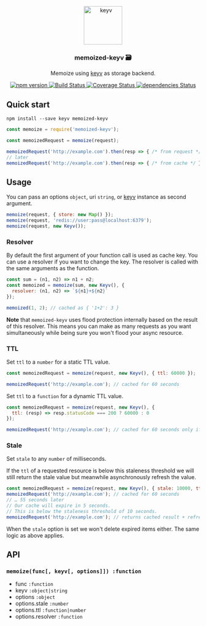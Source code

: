 <p align="center">
  <a href="https://github.com/lukechilds/keyv">
    <img width="100" src="https://rawgit.com/lukechilds/keyv/master/media/logo.svg" alt="keyv">
  </a>
  <h3 align="center">memoized-keyv 🗃</h3>
  <p align="center">Memoize using <a href="https://github.com/lukechilds/keyv">keyv</a> as storage backend.<p>
  <p align="center">
    <a href="https://www.npmjs.com/package/memoized-keyv">
      <img src="https://img.shields.io/npm/v/memoized-keyv.svg" alt="npm version">
    </a>
    <a href="https://travis-ci.org/Moeriki/memoized-keyv">
      <img src="https://travis-ci.org/Moeriki/memoized-keyv.svg?branch=master" alt="Build Status"></img>
    </a>
    <a href="https://coveralls.io/github/Moeriki/memoized-keyv?branch=master">
      <img src="https://coveralls.io/repos/github/Moeriki/memoized-keyv/badge.svg?branch=master" alt="Coverage Status"></img>
    </a>
    <a href="https://david-dm.org/moeriki/memoized-keyv">
      <img src="https://david-dm.org/moeriki/memoized-keyv/status.svg" alt="dependencies Status"></img>
    </a>
  </p>
</p>

## Quick start

```
npm install --save keyv memoized-keyv
```

```js
const memoize = require('memoized-keyv');

const memoizedRequest = memoize(request);

memoizedRequest('http://example.com').then(resp => { /* from request */ });
// later
memoizedRequest('http://example.com').then(resp => { /* from cache */ });
```

## Usage

You can pass an options `object`, uri `string`, or [keyv](https://github.com/lukechilds/keyv) instance as second argument.

```js
memoize(request, { store: new Map() });
memoize(request, 'redis://user:pass@localhost:6379');
memoize(request, new Keyv());
```

### Resolver

By default the first argument of your function call is used as cache key. You can use a resolver if you want to change the key. The resolver is called with the same arguments as the function.

```js
const sum = (n1, n2) => n1 + n2;
const memoized = memoize(sum, new Keyv(), {
  resolver: (n1, n2) => `${n1}+${n2}`
});

memoized(1, 2); // cached as { '1+2': 3 }
```

**Note** that `memoized-keyv` uses flood protection internally based on the result of this resolver. This means you can make as many requests as you want simultaneously while being sure you won't flood your async resource.

### TTL

Set `ttl` to a `number` for a static TTL value.

```js
const memoizedRequest = memoize(request, new Keyv(), { ttl: 60000 });

memoizedRequest('http://example.com'); // cached for 60 seconds
```

Set `ttl` to a `function` for a dynamic TTL value.

```js
const memoizedRequest = memoize(request, new Keyv(), {
  ttl: (resp) => resp.statusCode === 200 ? 60000 : 0
});

memoizedRequest('http://example.com'); // cached for 60 seconds only if response was 200 OK
```

### Stale

Set `stale` to any `number` of milliseconds.

If the `ttl` of a requested resource is below this staleness threshold we will still return the stale value but meanwhile asynchronously refresh the value.

```js
const memoizedRequest = memoize(request, new Keyv(), { stale: 10000, ttl: 60000 });
memoizedRequest('http://example.com'); // cached for 60 seconds
// … 55 seconds later
// Our cache will expire in 5 seconds.
// This is below the staleness threshold of 10 seconds.
memoizedRequest('http://example.com'); // returns cached result + refresh cache
```

When the `stale` option is set we won't delete expired items either. The same logic as above applies.

## API

### `memoize(func[, keyv[, options]]) :function`

* func `:function`
* keyv `:object|string`
* options `:object`
* options.stale `:number`
* options.ttl `:function|number`
* options.resolver `:function`
